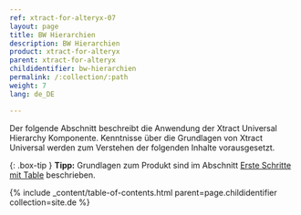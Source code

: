 ```yaml
---
ref: xtract-for-alteryx-07
layout: page
title: BW Hierarchien
description: BW Hierarchien
product: xtract-for-alteryx
parent: xtract-for-alteryx
childidentifier: bw-hierarchien
permalink: /:collection/:path
weight: 7
lang: de_DE

---
```

Der folgende Abschnitt beschreibt die Anwendung der  Xtract Universal Hierarchy Komponente. Kenntnisse über die Grundlagen von Xtract Universal werden zum Verstehen der folgenden Inhalte vorausgesetzt.

{: .box-tip }
**Tipp:** Grundlagen zum Produkt sind im Abschnitt [Erste Schritte mit Table](./erste-schritte-mit-table) beschrieben.

{% include _content/table-of-contents.html parent=page.childidentifier collection=site.de %}